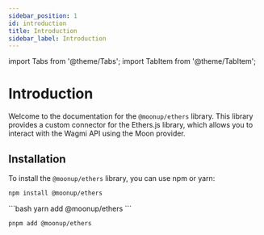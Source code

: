 ```yaml
---
sidebar_position: 1
id: introduction
title: Introduction
sidebar_label: Introduction
---
```

import Tabs from '@theme/Tabs';
import TabItem from '@theme/TabItem';


# Introduction

Welcome to the documentation for the `@moonup/ethers` library. This library provides a custom connector for the Ethers.js library, which allows you to interact with the Wagmi API using the Moon provider.

## Installation

To install the `@moonup/ethers` library, you can use npm or yarn:




<Tabs>
<TabItem value="npm">

```bash
npm install @moonup/ethers
```
</TabItem>

<TabItem value="yarn">
```bash
yarn add @moonup/ethers
```
</TabItem>
<TabItem value="pnpm">

```bash
pnpm add @moonup/ethers
```
</TabItem>
</Tabs>